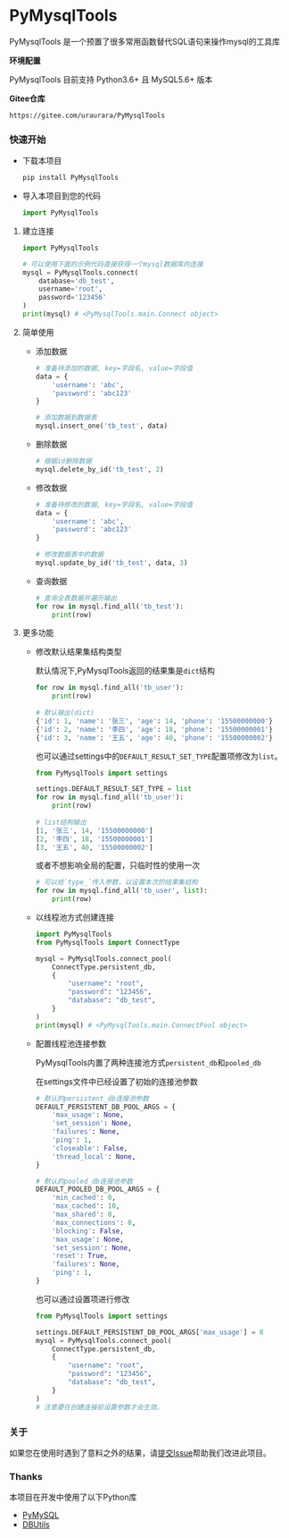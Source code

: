 
# PyMysqlTools


PyMysqlTools 是一个预置了很多常用函数替代SQL语句来操作mysql的工具库



**环境配置**

PyMysqlTools 目前支持 Python3.6+ 且 MySQL5.6+ 版本



**Gitee仓库**

```url
https://gitee.com/uraurara/PyMysqlTools
```



### 快速开始

- 下载本项目

  ```bash
  pip install PyMysqlTools
  ```

- 导入本项目到您的代码

  ```python
  import PyMysqlTools
  ```

  

1. 建立连接

   ```python
   import PyMysqlTools
   
   # 可以使用下面的示例代码直接获得一个mysql数据库的连接
   mysql = PyMysqlTools.connect(
       database='db_test',
       username='root',
       password='123456'
   )
   print(mysql) # <PyMysqlTools.main.Connect object>
   ```


2. 简单使用

   - 添加数据

     ```python
     # 准备待添加的数据, key=字段名, value=字段值
     data = {
         'username': 'abc',
         'password': 'abc123'
     }
     
     # 添加数据到数据表
     mysql.insert_one('tb_test', data)
     ```

   - 删除数据

     ```python
     # 根据id删除数据
     mysql.delete_by_id('tb_test', 2)
     ```

   - 修改数据
     ```python
     # 准备待修改的数据, key=字段名, value=字段值
     data = {
         'username': 'abc',
         'password': 'abc123'
     }
        
     # 修改数据表中的数据
     mysql.update_by_id('tb_test', data, 3)
     ```
     
   - 查询数据
     ```python
     # 查询全表数据并遍历输出
     for row in mysql.find_all('tb_test'):
         print(row)
     ```

    

3. 更多功能

   - 修改默认结果集结构类型

     默认情况下,PyMysqlTools返回的结果集是`dict`结构

     ```python
     for row in mysql.find_all('tb_user'):
         print(row)
         
     # 默认输出(dict)
     {'id': 1, 'name': '张三', 'age': 14, 'phone': '15500000000'}
     {'id': 2, 'name': '李四', 'age': 18, 'phone': '15500000001'}
     {'id': 3, 'name': '王五', 'age': 40, 'phone': '15500000002'}
     ```

     也可以通过settings中的`DEFAULT_RESULT_SET_TYPE`配置项修改为`list`。

     ```python
     from PyMysqlTools import settings
     
     settings.DEFAULT_RESULT_SET_TYPE = list
     for row in mysql.find_all('tb_user'):
         print(row)
         
     # list结构输出
     [1, '张三', 14, '15500000000']
     [2, '李四', 18, '15500000001']
     [3, '王五', 40, '15500000002']
     ```

     或者不想影响全局的配置，只临时性的使用一次

     ```python
     # 可以给`type_`传入参数，以设置本次的结果集结构
     for row in mysql.find_all('tb_user', list):
         print(row)
     ```
   
   - 以线程池方式创建连接
   
     ```python
     import PyMysqlTools
     from PyMysqlTools import ConnectType
     
     mysql = PyMysqlTools.connect_pool(
         ConnectType.persistent_db,
         {
             "username": "root",
             "password": "123456",
             "database": "db_test",
         }
     )
     print(mysql) # <PyMysqlTools.main.ConnectPool object>
     ```
   
   - 配置线程池连接参数
   
     PyMysqlTools内置了两种连接池方式`persistent_db`和`pooled_db`
   
     在settings文件中已经设置了初始的连接池参数
   
     ```python
     # 默认的persistent_db连接池参数
     DEFAULT_PERSISTENT_DB_POOL_ARGS = {
         'max_usage': None,
         'set_session': None,
         'failures': None,
         'ping': 1,
         'closeable': False,
         'thread_local': None,
     }
     
     # 默认的pooled_db连接池参数
     DEFAULT_POOLED_DB_POOL_ARGS = {
         'min_cached': 0,
         'max_cached': 10,
         'max_shared': 0,
         'max_connections': 0,
         'blocking': False,
         'max_usage': None,
         'set_session': None,
         'reset': True,
         'failures': None,
         'ping': 1,
     }
     ```
   
     也可以通过设置项进行修改
   
     ```python
     from PyMysqlTools import settings
     
     settings.DEFAULT_PERSISTENT_DB_POOL_ARGS['max_usage'] = 8
     mysql = PyMysqlTools.connect_pool(
         ConnectType.persistent_db,
         {
             "username": "root",
             "password": "123456",
             "database": "db_test",
         }
     )
     # 注意要在创建连接前设置参数才会生效。
     ```
   
   


### 关于

如果您在使用时遇到了意料之外的结果，请[提交Issue](https://gitee.com/uraurara/PyMysqlTools/issues/new?issue%5Bassignee_id%5D=0&issue%5Bmilestone_id%5D=0)帮助我们改进此项目。



### Thanks

本项目在开发中使用了以下Python库
- [PyMySQL](https://gitee.com/src-openeuler/python-PyMySQL)
- [DBUtils](https://github.com/WebwareForPython/DBUtils)

